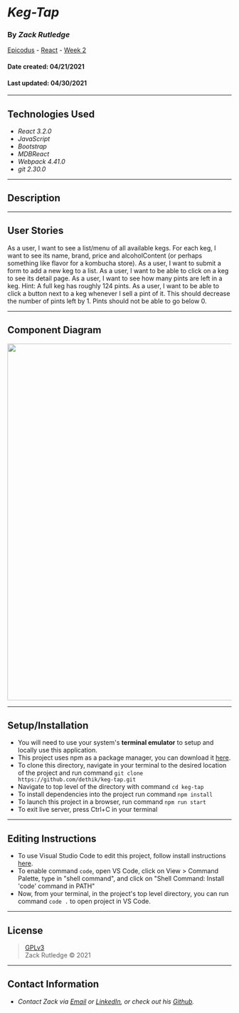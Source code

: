 # _Keg-Tap_

### By _**Zack Rutledge**_


[Epicodus](https://www.epicodus.com/) - [React](https://www.learnhowtoprogram.com/ruby-and-rails/) - [Week 2](https://www.learnhowtoprogram.com/react/react-fundamentals/help-queue-merch-site-event-logger-two-day-project)


#### Date created: 04/21/2021
#### Last updated: 04/30/2021
---

## Technologies Used

* _React 3.2.0_
* _JavaScript_
* _Bootstrap_
* _MDBReact_
* _Webpack 4.41.0_
* _git 2.30.0_

---

## Description



---

## User Stories

As a user, I want to see a list/menu of all available kegs. For each keg, I want to see its name, brand, price and alcoholContent (or perhaps something like flavor for a kombucha store).
As a user, I want to submit a form to add a new keg to a list.
As a user, I want to be able to click on a keg to see its detail page.
As a user, I want to see how many pints are left in a keg. Hint: A full keg has roughly 124 pints.
As a user, I want to be able to click a button next to a keg whenever I sell a pint of it. This should decrease the number of pints left by 1. Pints should not be able to go below 0.

---

## Component Diagram

<div><img src="src/img/component-diagram.jpg" width = 800></div>

---

## Setup/Installation

* You will need to use your system's **terminal emulator** to setup and locally use this application.
* This project uses npm as a package manager, you can download it [here](https://www.npmjs.com/get-npm).
* To clone this directory, navigate in your terminal to the desired location of the project and run command `git clone https://github.com/dethik/keg-tap.git`
* Navigate to top level of the directory with command `cd keg-tap`
* To install dependencies into the project run command `npm install`
* To launch this project in a browser, run command `npm run start`
* To exit live server, press Ctrl+C in your terminal

---

## Editing Instructions

* To use Visual Studio Code to edit this project, follow install instructions [here](https://code.visualstudio.com/).
* To enable command `code`, open VS Code, click on View > Command Palette, type in "shell command", and click on "Shell Command: Install 'code' command in PATH"
* Now, from your terminal, in the project's top level directory, you can run command `code .` to open project in VS Code.

---

## License

> [GPLv3](https://choosealicense.com/licenses/gpl-3.0/)\
> Zack Rutledge &copy; 2021

---

## Contact Information

* _Contact Zack via [Email](mailto:thorgrim88@gmail.com) or [LinkedIn](https://www.linkedin.com/in/zack-rutledge762/), or check out his [Github](https://github.com/dethik)._